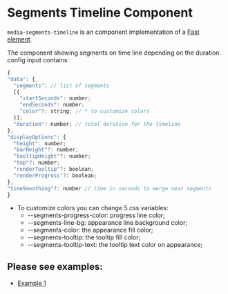 # Segments Timeline Component

`media-segments-timeline` is an component implementation of a [Fast element](https://www.fast.design/).

The component showing segments on time line depending on the duration.
config input contains:

```javascript
{
"data": {
  "segments": // list of segments
  [{
    "startSeconds": number;
    "endSeconds": number;
    "color"?: string; // * to customize colors
  }];
  "duration": number; // total duration for the timeline
},
"displayOptions": {
  "height": number;
  "barHeight"?: number;
  "tooltipHeight"?: number;
  "top"?: number;
  "renderTooltip"?: boolean;
  "renderProgress"?: boolean;
},
"timeSmoothing"?: number // time in seconds to merge near segments
}
```

-   To customize colors you can change 5 css variables:
    -   --segments-progress-color: progress line color;
    -   --segments-line-bg: appearance line background color;
    -   --segments-color: the appearance fill color;
    -   --segments-tooltip: the tooltip fill color;
    -   --segments-tooltip-text: the tooltip text color on appearance;

## Please see examples:

-   [Example 1](./examples/example.html)
